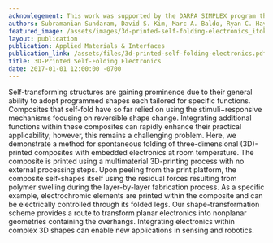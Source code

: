 ```yaml
---
acknowlegement: This work was supported by the DARPA SIMPLEX program through SPAWAR under contract no. N66001-15-C-4030. The views expressed are those of the authors and do not reflect the official policy or position of the DoD or the U.S. Government. We thank Nicholas G. Bandiera for careful reading of the manuscript and discussions.
authors: Subramanian Sundaram, David S. Kim, Marc A. Baldo, Ryan C. Hayward, and Wojciech Matusik
featured_image: /assets/images/3d-printed-self-folding-electronics_itok=YZFStIAa.jpg
layout: publication
publication: Applied Materials & Interfaces
publication_link: /assets/files/3d-printed-self-folding-electronics.pdf
title: 3D-Printed Self-Folding Electronics
date: 2017-01-01 12:00:00 -0700
---
```


Self-transforming structures are gaining prominence due to their general ability to adopt programmed shapes each tailored for specific functions. Composites that self-fold have so far relied on using the stimuli−responsive mechanisms focusing on reversible shape change. Integrating additional functions within these composites can rapidly enhance their practical applicability; however, this remains a challenging problem. Here, we demonstrate a method for spontaneous folding of three-dimensional (3D)-printed composites with embedded electronics at room temperature. The composite is printed using a multimaterial 3D-printing process with no external processing steps. Upon peeling from the print platform, the composite self-shapes itself using the residual forces resulting from polymer swelling during the layer-by-layer fabrication process. As a specific example, electrochromic elements are printed within the composite and can be electrically controlled through its folded legs. Our shape-transformation scheme provides a route to transform planar electronics into nonplanar geometries containing the overhangs. Integrating electronics within complex 3D shapes can enable new applications in sensing and robotics.
